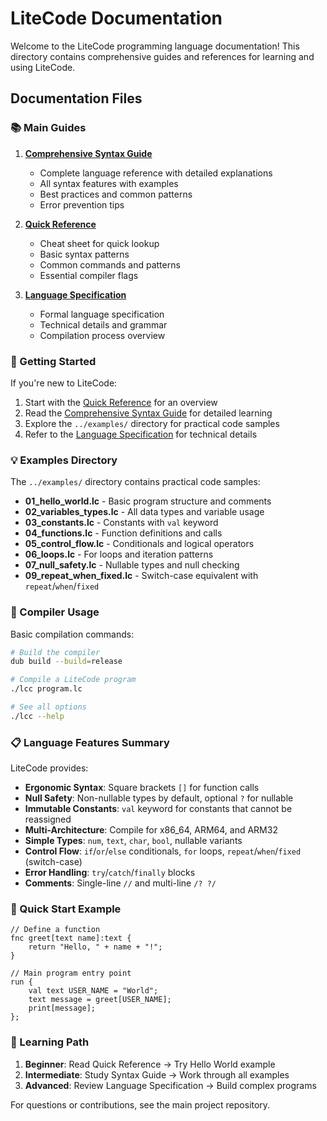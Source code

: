 # LiteCode Documentation

Welcome to the LiteCode programming language documentation! This directory contains comprehensive guides and references for learning and using LiteCode.

## Documentation Files

### 📚 Main Guides

1. **[Comprehensive Syntax Guide](syntax_guide.md)**
   - Complete language reference with detailed explanations
   - All syntax features with examples
   - Best practices and common patterns
   - Error prevention tips

2. **[Quick Reference](quick_reference.md)**
   - Cheat sheet for quick lookup
   - Basic syntax patterns
   - Common commands and patterns
   - Essential compiler flags

3. **[Language Specification](language_spec.md)**
   - Formal language specification
   - Technical details and grammar
   - Compilation process overview

### 🎯 Getting Started

If you're new to LiteCode:
1. Start with the [Quick Reference](quick_reference.md) for an overview
2. Read the [Comprehensive Syntax Guide](syntax_guide.md) for detailed learning
3. Explore the `../examples/` directory for practical code samples
4. Refer to the [Language Specification](language_spec.md) for technical details

### 💡 Examples Directory

The `../examples/` directory contains practical code samples:
- **01_hello_world.lc** - Basic program structure and comments
- **02_variables_types.lc** - All data types and variable usage
- **03_constants.lc** - Constants with `val` keyword
- **04_functions.lc** - Function definitions and calls
- **05_control_flow.lc** - Conditionals and logical operators
- **06_loops.lc** - For loops and iteration patterns
- **07_null_safety.lc** - Nullable types and null checking
- **09_repeat_when_fixed.lc** - Switch-case equivalent with `repeat`/`when`/`fixed`

### 🔧 Compiler Usage

Basic compilation commands:
```bash
# Build the compiler
dub build --build=release

# Compile a LiteCode program
./lcc program.lc

# See all options
./lcc --help
```

### 📋 Language Features Summary

LiteCode provides:
- **Ergonomic Syntax**: Square brackets `[]` for function calls
- **Null Safety**: Non-nullable types by default, optional `?` for nullable
- **Immutable Constants**: `val` keyword for constants that cannot be reassigned
- **Multi-Architecture**: Compile for x86_64, ARM64, and ARM32
- **Simple Types**: `num`, `text`, `char`, `bool`, nullable variants
- **Control Flow**: `if`/`or`/`else` conditionals, `for` loops, `repeat`/`when`/`fixed` (switch-case)
- **Error Handling**: `try`/`catch`/`finally` blocks
- **Comments**: Single-line `//` and multi-line `/? ?/`

### 🚀 Quick Start Example

```litecode
// Define a function
fnc greet[text name]:text {
    return "Hello, " + name + "!";
}

// Main program entry point
run {
    val text USER_NAME = "World";
    text message = greet[USER_NAME];
    print[message];
};
```

### 📖 Learning Path

1. **Beginner**: Read Quick Reference → Try Hello World example
2. **Intermediate**: Study Syntax Guide → Work through all examples
3. **Advanced**: Review Language Specification → Build complex programs

For questions or contributions, see the main project repository.
